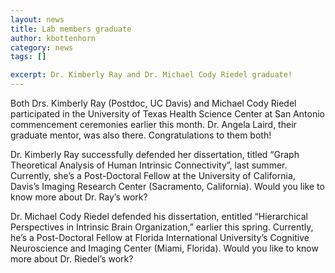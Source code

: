 ```yaml
---
layout: news
title: Lab members graduate
author: kbottenhorn
category: news
tags: []

excerpt: Dr. Kimberly Ray and Dr. Michael Cody Riedel graduate!
---
```


Both Drs. Kimberly Ray (Postdoc, UC Davis) and Michael Cody Riedel participated in the University of Texas Health Science Center at San Antonio commencement ceremonies earlier this month. Dr. Angela Laird, their graduate mentor, was also there. Congratulations to them both!

Dr. Kimberly Ray successfully defended her dissertation, titled “Graph Theoretical Analysis of Human Intrinsic Connectivity”, last summer. Currently, she’s a Post-Doctoral Fellow at the University of California, Davis’s Imaging Research Center (Sacramento, California). Would you like to know more about Dr. Ray’s work?

Dr. Michael Cody Riedel defended his dissertation, entitled “Hierarchical Perspectives in Intrinsic Brain Organization,” earlier this spring. Currently, he’s a Post-Doctoral Fellow at Florida International University’s Cognitive Neuroscience and Imaging Center (Miami, Florida). Would you like to know more about Dr. Riedel’s work?
